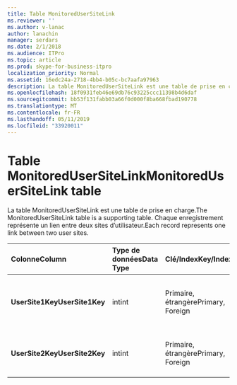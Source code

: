 ```yaml
---
title: Table MonitoredUserSiteLink
ms.reviewer: ''
ms.author: v-lanac
author: lanachin
manager: serdars
ms.date: 2/1/2018
ms.audience: ITPro
ms.topic: article
ms.prod: skype-for-business-itpro
localization_priority: Normal
ms.assetid: 16edc24a-2718-4bb4-b05c-bc7aafa97963
description: La table MonitoredUserSiteLink est une table de prise en charge. Chaque enregistrement représente un lien entre deux sites d’utilisateur.
ms.openlocfilehash: 18f0931feb46e69db76c93225ccc11398b4d6daf
ms.sourcegitcommit: bb53f131fabb03a66f0d000f8ba668fbad190778
ms.translationtype: MT
ms.contentlocale: fr-FR
ms.lasthandoff: 05/11/2019
ms.locfileid: "33920011"
---
```

# <a name="monitoredusersitelink-table"></a><span data-ttu-id="e38c1-104">Table MonitoredUserSiteLink</span><span class="sxs-lookup"><span data-stu-id="e38c1-104">MonitoredUserSiteLink table</span></span>
 
<span data-ttu-id="e38c1-105">La table MonitoredUserSiteLink est une table de prise en charge.</span><span class="sxs-lookup"><span data-stu-id="e38c1-105">The MonitoredUserSiteLink table is a supporting table.</span></span> <span data-ttu-id="e38c1-106">Chaque enregistrement représente un lien entre deux sites d’utilisateur.</span><span class="sxs-lookup"><span data-stu-id="e38c1-106">Each record represents one link between two user sites.</span></span>
  
|<span data-ttu-id="e38c1-107">**Colonne**</span><span class="sxs-lookup"><span data-stu-id="e38c1-107">**Column**</span></span>|<span data-ttu-id="e38c1-108">**Type de données**</span><span class="sxs-lookup"><span data-stu-id="e38c1-108">**Data Type**</span></span>|<span data-ttu-id="e38c1-109">**Clé/Index**</span><span class="sxs-lookup"><span data-stu-id="e38c1-109">**Key/Index**</span></span>|<span data-ttu-id="e38c1-110">**Détails**</span><span class="sxs-lookup"><span data-stu-id="e38c1-110">**Details**</span></span>|
|:-----|:-----|:-----|:-----|
|<span data-ttu-id="e38c1-111">**UserSite1Key**</span><span class="sxs-lookup"><span data-stu-id="e38c1-111">**UserSite1Key**</span></span> <br/> |<span data-ttu-id="e38c1-112">int</span><span class="sxs-lookup"><span data-stu-id="e38c1-112">int</span></span>  <br/> |<span data-ttu-id="e38c1-113">Primaire, étrangère</span><span class="sxs-lookup"><span data-stu-id="e38c1-113">Primary, Foreign</span></span>  <br/> |<span data-ttu-id="e38c1-114">Référencé depuis la [UserSite table](usersite.md).</span><span class="sxs-lookup"><span data-stu-id="e38c1-114">Referenced from the [UserSite table](usersite.md).</span></span>  <br/> |
|<span data-ttu-id="e38c1-115">**UserSite2Key**</span><span class="sxs-lookup"><span data-stu-id="e38c1-115">**UserSite2Key**</span></span> <br/> |<span data-ttu-id="e38c1-116">int</span><span class="sxs-lookup"><span data-stu-id="e38c1-116">int</span></span>  <br/> |<span data-ttu-id="e38c1-117">Primaire, étrangère</span><span class="sxs-lookup"><span data-stu-id="e38c1-117">Primary, Foreign</span></span>  <br/> |<span data-ttu-id="e38c1-118">Référence de la [UserSite table](usersite.md).</span><span class="sxs-lookup"><span data-stu-id="e38c1-118">Reference from the [UserSite table](usersite.md).</span></span>  <br/> |
   

